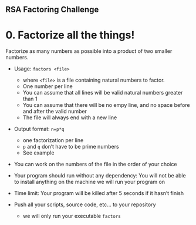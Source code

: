 ## RSA Factoring Challenge

#  0. Factorize all the things!

Factorize as many numbers as possible into a product of two smaller numbers.
*  Usage: `factors <file>`

      -  where `<file>` is a file containing natural numbers to factor.
      -  One number per line
      -  You can assume that all lines will be valid natural numbers greater than 1
      -  You can assume that there will be no empy line, and no space before and after the valid number
      -  The file will always end with a new line
*  Output format: `n=p*q`

      -  one factorization per line
      -  `p` and `q` don’t have to be prime numbers
      -  See example
*  You can work on the numbers of the file in the order of your choice
*  Your program should run without any dependency: You will not be able to install anything on the machine we will run your program on
*  Time limit: Your program will be killed after 5 seconds if it hasn’t finish
*  Push all your scripts, source code, etc… to your repository

      -  we will only run your executable `factors`

